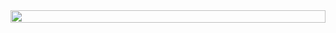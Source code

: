 <div style="display:flex;width:100%;justify-content:center;"><img width="100%" src="https://github-readme-stats.vercel.app/api?username=lasalefamine&show_icons=true&count_private=true&theme=dark" /></div>

